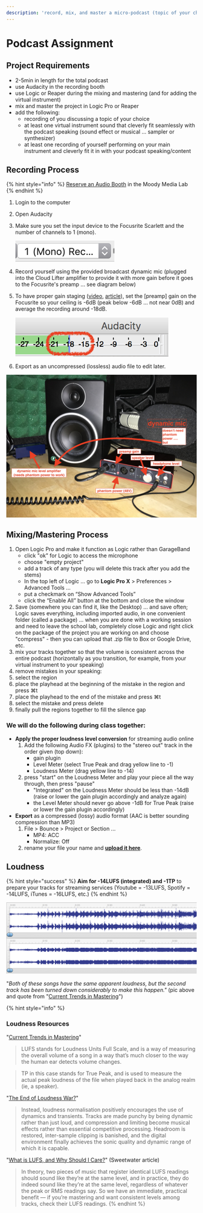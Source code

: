 ```yaml
---
description: 'record, mix, and master a micro-podcast (topic of your choice)'
---
```


# Podcast Assignment

## Project Requirements

* 2-5min in length for the total podcast
* use Audacity in the recording booth
* use Logic or Reaper during the mixing and mastering \(and for adding the virtual instrument\)
* mix and master the project in Logic Pro or Reaper
* add the following:
  * recording of you discussing a topic of your choice
  * at least one virtual instrument sound that cleverly fit seamlessly with the podcast speaking \(sound effect or musical … sampler or synthesizer\)
  * at least one recording of yourself performing on your main instrument and cleverly fit it in with your podcast speaking/content

## Recording Process

{% hint style="info" %}
[Reserve an Audio Booth](https://techpoint.libcal.com/spaces?lid=4700) in the Moody Media Lab
{% endhint %}

1. Login to the computer
2. Open Audacity
3. Make sure you set the input device to the Focusrite Scarlett and the number of channels to 1 \(mono\).

   ![](../../../../.gitbook/assets/screen-shot-2019-10-21-at-3.15.21-pm-83.png) 

4. Record yourself using the provided broadcast dynamic mic \(plugged into the Cloud Lifter amplifier to provide it with more gain before it goes to the Focusrite's preamp ... see diagram below\)
5. To have proper gain staging \([video](https://www.youtube.com/watch?time_continue=8&v=UvclmTMmGv0), [article](https://www.soundonsound.com/techniques/gain-staging-your-daw-software)\), set the \[preamp\] gain on the Focusrite so your ceiling is -6dB \(peak below -6dB … not near 0dB\) and average the recording around -18dB.

   ![](../../../../.gitbook/assets/screen-shot-2019-05-20-at-12.11.58-pm-70.png) 

6. Export as an uncompressed \(lossless\) audio file to edit later.

![](../../../../.gitbook/assets/img_1679-81.jpg)

## Mixing/Mastering Process

1. Open Logic Pro and make it function as Logic rather than GarageBand
   * click "ok" for Logic to access the microphone
   * choose "empty project"
   * add a track of any type \(you will delete this track after you add the stems\)
   * In the top left of Logic … go to **Logic Pro X** &gt; Preferences &gt; Advanced Tools …
   * put a checkmark on “Show Advanced Tools”
   * click the “Enable All” button at the bottom and close the window
2. Save \(somewhere you can find it, like the Desktop\) … and save often; Logic saves everything, including imported audio, in one convenient folder \(called a package\) ... when you are done with a working session and need to leave the school lab, completely close Logic and right click on the package of the project you are working on and choose "compress" - then you can upload that .zip file to Box or Google Drive, etc.
3. mix your tracks together so that the volume is consistent across the entire podcast \(horizontally as you transition, for example, from your virtual instrument to your speaking\)  
4.  remove mistakes in your speaking:
   1. select the region
   2. place the playhead at the beginning of the mistake in the region and press ⌘t
   3. place the playhead to the end of the mistake and press ⌘t
   4. select the mistake and press delete
   5. finally pull the regions together to fill the silence gap

### We will do the following during class together:

* **Apply the proper loudness level conversion** for streaming audio online
  1. Add the following Audio FX \(plugins\) to the "stereo out" track in the order given \(top down\):
     * gain plugin
     * Level Meter \(select True Peak and drag yellow line to -1\)
     * Loudness Meter \(drag yellow line to -14\)
  2. press "start" on the Loudness Meter and play your piece all the way through, then press "pause"
     * "Integrated" on the Loudness Meter should be less than -14dB \(raise or lower the gain plugin accordingly and analyze again\)
     * the Level Meter should never go above -1dB for True Peak \(raise or lower the gain plugin accordingly\)
* **Export** as a compressed \(lossy\) audio format \(AAC is better sounding compression than MP3\)
  1. File &gt; Bounce &gt; Project or Section ...
     * MP4: ACC
     * Normalize: Off
  2. rename your file your name and [**upload it here**](https://baylor.app.box.com/upload-widget/view/w031wuulcloqijaa46nxcaxi9h6qysb2/105726715968).

## Loudness

{% hint style="success" %}
**Aim for -14LUFS \(integrated\) and -1TP** to prepare your tracks for streaming services \(Youtube = -13LUFS, Spotify = -14LUFS, iTunes = -16LUFS, etc.\)
{% endhint %}

![](../../../../.gitbook/assets/image%20%281%29.png)

"_Both of these songs have the same apparent loudness, but the second track has been turned down considerably to make this happen."_ \(pic above and quote from "[Current Trends in Mastering](https://www.warpacademy.com/current-trends-in-mastering/)"\)

{% hint style="info" %}
### Loudness Resources

"[Current Trends in Mastering](https://www.warpacademy.com/current-trends-in-mastering/)"

> LUFS stands for Loudness Units Full Scale, and is a way of measuring the overall volume of a song in a way that’s much closer to the way the human ear detects volume changes.

> TP in this case stands for True Peak, and is used to measure the actual peak loudness of the file when played back in the analog realm \(ie, a speaker\).

"[The End of Loudness War?](https://www.soundonsound.com/techniques/end-loudness-war)"

> Instead, loudness normalisation positively encourages the use of dynamics and transients. Tracks are made punchy by being dynamic rather than just loud, and compression and limiting become musical effects rather than essential competitive processing. Headroom is restored, inter-sample clipping is banished, and the digital environment finally achieves the sonic quality and dynamic range of which it is capable.

"[What is LUFS, and Why Should I Care?](https://www.sweetwater.com/insync/what-is-lufs-and-why-should-i-care/)" \(Sweetwater article\)

> In theory, two pieces of music that register identical LUFS readings should sound like they’re at the same level, and in practice, they do indeed sound like they’re at the same level, regardless of whatever the peak or RMS readings say. So we have an immediate, practical benefit — if you’re mastering and want consistent levels among tracks, check their LUFS readings.
{% endhint %}

